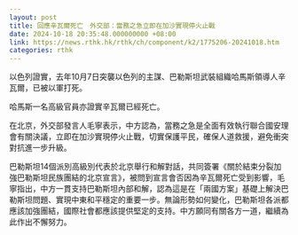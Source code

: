 ```yaml
---
layout: post
title: 回應辛瓦爾死亡　外交部：當務之急立即在加沙實現停火止戰
date: 2024-10-18 20:35:48.000000000 +08:00
link: https://news.rthk.hk/rthk/ch/component/k2/1775206-20241018.htm
categories: rthk
---
```


以色列證實，去年10月7日突襲以色列的主謀、巴勒斯坦武裝組織哈馬斯領導人辛瓦爾，已被以軍打死。

哈馬斯一名高級官員亦證實辛瓦爾已經死亡。

在北京，外交部發言人毛寧表示，中方認為，當務之急是全面有效執行聯合國安理會有關決議，立即在加沙實現停火止戰，切實保護平民，確保人道救援，避免衝突對抗進一步升級。

巴勒斯坦14個派別高級別代表於北京舉行和解對話，共同簽署《關於結束分裂加強巴勒斯坦民族團結的北京宣言》，被問到宣言會否因為辛瓦爾死亡受到影響，毛寧指出，中方一貫支持巴勒斯坦內部和解，認為這是在「兩國方案」基礎上解決巴勒斯坦問題、實現中東和平穩定的重要一步。無論形勢如何變化，巴勒斯坦各派都應該加強團結，國際社會都應該提供堅定的支持。中方願同有關各方一道，繼續為此作出不懈努力。
